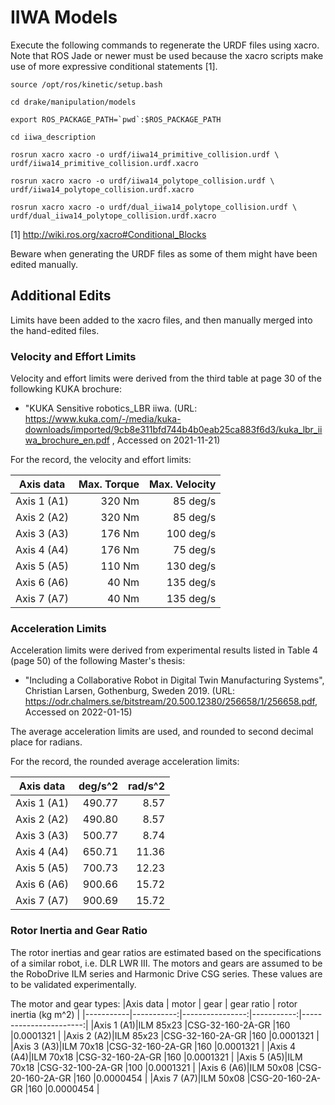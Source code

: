 # IIWA Models

Execute the following commands to regenerate the URDF files using xacro. Note
that ROS Jade or newer must be used because the xacro scripts make use of more
expressive conditional statements [1].

```
source /opt/ros/kinetic/setup.bash

cd drake/manipulation/models

export ROS_PACKAGE_PATH=`pwd`:$ROS_PACKAGE_PATH

cd iiwa_description

rosrun xacro xacro -o urdf/iiwa14_primitive_collision.urdf \
urdf/iiwa14_primitive_collision.urdf.xacro

rosrun xacro xacro -o urdf/iiwa14_polytope_collision.urdf \
urdf/iiwa14_polytope_collision.urdf.xacro

rosrun xacro xacro -o urdf/dual_iiwa14_polytope_collision.urdf \
urdf/dual_iiwa14_polytope_collision.urdf.xacro
```

[1] http://wiki.ros.org/xacro#Conditional_Blocks

Beware when generating the URDF files as some of them might have been edited
manually.

## Additional Edits

Limits have been added to the xacro files, and then manually merged into the
hand-edited files.

### Velocity and Effort Limits

Velocity and effort limits were derived from the third table at page 30 of the
followking KUKA brochure:

* "KUKA Sensitive robotics_LBR iiwa. (URL:
<https://www.kuka.com/-/media/kuka-downloads/imported/9cb8e311bfd744b4b0eab25ca883f6d3/kuka_lbr_iiwa_brochure_en.pdf>
, Accessed on 2021-11-21)

For the record, the velocity and effort limits:

|Axis data  |Max. Torque|Max. Velocity|
|-----------|----------:|------------:|
|Axis 1 (A1)|320 Nm     |85 deg/s     |
|Axis 2 (A2)|320 Nm     |85 deg/s     |
|Axis 3 (A3)|176 Nm     |100 deg/s    |
|Axis 4 (A4)|176 Nm     |75 deg/s     |
|Axis 5 (A5)|110 Nm     |130 deg/s    |
|Axis 6 (A6)|40 Nm      |135 deg/s    |
|Axis 7 (A7)|40 Nm      |135 deg/s    |

### Acceleration Limits

Acceleration limits were derived from experimental results listed in Table 4
(page 50) of the following Master's thesis:

* "Including a Collaborative Robot in Digital Twin Manufacturing Systems",
Christian Larsen, Gothenburg, Sweden 2019. (URL:
<https://odr.chalmers.se/bitstream/20.500.12380/256658/1/256658.pdf>, Accessed
on 2022-01-15)

The average acceleration limits are used, and rounded to second decimal
place for radians.

For the record, the rounded average acceleration limits:

|Axis data  | deg/s^2 | rad/s^2 |
|-----------|--------:|--------:|
|Axis 1 (A1)|490.77   |8.57     |
|Axis 2 (A2)|490.80   |8.57     |
|Axis 3 (A3)|500.77   |8.74     |
|Axis 4 (A4)|650.71   |11.36    |
|Axis 5 (A5)|700.73   |12.23    |
|Axis 6 (A6)|900.66   |15.72    |
|Axis 7 (A7)|900.69   |15.72    |

### Rotor Inertia and Gear Ratio
The rotor inertias and gear ratios are estimated based on the specifications of a similar robot, i.e. DLR LWR III.
The motors and gears are assumed to be the RoboDrive ILM series and Harmonic Drive CSG series. These values are to 
be validated experimentally.

The motor and gear types:
|Axis data  | motor      | gear            | gear ratio | rotor inertia (kg m^2) |
|-----------|-----------:|----------------:|-----------:|-----------------------:|
|Axis 1 (A1)|ILM 85x23   |CSG-32-160-2A-GR |160         |0.0001321               |
|Axis 2 (A2)|ILM 85x23   |CSG-32-160-2A-GR |160         |0.0001321               |
|Axis 3 (A3)|ILM 70x18   |CSG-32-160-2A-GR |160         |0.0001321               |
|Axis 4 (A4)|ILM 70x18   |CSG-32-160-2A-GR |160         |0.0001321               |
|Axis 5 (A5)|ILM 70x18   |CSG-32-100-2A-GR |100         |0.0001321               |
|Axis 6 (A6)|ILM 50x08   |CSG-20-160-2A-GR |160         |0.0000454               |
|Axis 7 (A7)|ILM 50x08   |CSG-20-160-2A-GR |160         |0.0000454               |

